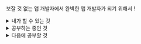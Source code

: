 보잘 것 없는 앱 개발자에서 완벽한 앱 개발자가 되기 위해서 !
<details>
<summary>
내가 할 수 있는 것
</summary>
<div align="left">
  <img src="https://img.shields.io/badge/Android-3DDC84?style=flat&logo=Android&logoColor=white" />
	<img src="https://img.shields.io/badge/Java-FF9E0F?style=flat&logo=Java&logoColor=white" />
  <img src="https://img.shields.io/badge/spring-6DB33F?style=flat&logo=spring&logoColor=white" />
	<img src="https://img.shields.io/badge/oracle-F80000?style=flat&logo=oracle&logoColor=white" />
</div>
</details>

<details>
<summary>
공부하는 중인 것
</summary>
<div align="left">
  <img src="https://img.shields.io/badge/Android-3DDC84?style=flat&logo=Android&logoColor=white" />
	<img src="https://img.shields.io/badge/kotlin-7F52FF?style=flat&logo=Kotlin&logoColor=white" />
</div>
</details>

<details>
<summary>
다음에 공부할 것
</summary>
<div align="left">
  <img src="https://img.shields.io/badge/flutter-02569B?style=flat&logo=flutter&logoColor=white" />
</div>
</details>

